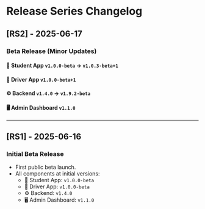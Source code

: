 # Release Series Changelog

## [RS2] - 2025-06-17
### **Beta Release (Minor Updates)**
#### 📱 Student App `v1.0.0-beta` → `v1.0.3-beta+1`

#### 🚗 Driver App `v1.0.0-beta+1`

#### ⚙️ Backend `v1.4.0` → `v1.9.2-beta`

#### 🖥 Admin Dashboard `v1.1.0`

---

## [RS1] - 2025-06-16
### **Initial Beta Release**
- First public beta launch.
- All components at initial versions:
    - 📱 Student App: `v1.0.0-beta`
    - 🚗 Driver App: `v1.0.0-beta`
    - ⚙️ Backend: `v1.4.0`
    - 🖥 Admin Dashboard: `v1.1.0`  
